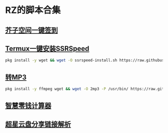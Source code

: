 # RZ的脚本合集
## [芥子空间一键签到](jiezi/README.md)
## [Termux一键安装SSRSpeed](ssrspeed/README.md)
```bash
pkg install -y wget && wget -O ssrspeed-install.sh https://raw.githubusercontent.com/w311ang/scripts/master/ssrspeed/install.sh && bash ssrspeed-install.sh
```
## [转MP3](2mp3.sh)
```bash
pkg install -y ffmpeg wget && wget -O 2mp3 -P /usr/bin/ https://raw.githubusercontent.com/w311ang/scripts/master/2mp3 && chmod 700 /usr/bin/2mp3
```
## [智慧零钱计算器](hq.py)
## [超星云盘分享链接解析](cx.py)
